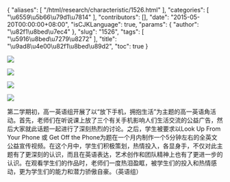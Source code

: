{
    "aliases": [
        "/html/research/characteristic/1526.html"
    ],
    "categories": [
        "\u6559\u5b66\u79d1\u7814"
    ],
    "contributors": [],
    "date": "2015-05-20T00:00:00+08:00",
    "isCJKLanguage": true,
    "params": {
        "author": "\u82f1\u8bed\u7ec4"
    },
    "slug": "1526",
    "tags": [
        "\u5916\u8bed\u7279\u8272"
    ],
    "title": "\u9ad8\u4e00\u82f1\u8bed\u89d2",
    "toc": true
}

![](http://www.tfls.cn/images/150520/6-150520100H6109.BMP)




![](http://www.tfls.cn/images/150520/6-150520100HD35.BMP)




![](http://www.tfls.cn/images/150520/6-150520100H6454.BMP)




![](https://cdn.tfls.online/mirror/full/6b6818b53c8248e94f45a577e9215c344405b4b2.bmp)




第二学期初，高一英语组开展了以“放下手机，拥抱生活”为主题的高一英语角活动。首先，老师们在听说课上放了三个有关手机影响人们生活交流的公益广告，然后大家就此话题一起进行了深刻热烈的讨论。之后，学生被要求以Look Up From Your Phone 或 Get Off the Phone为题在一个月内制作一个5分钟左右的全英文公益宣传视频。在这个月中，学生们积极策划，热情投入，各显身手，不仅对此主题有了更深刻的认识，而且在英语表达，艺术创作和团队精神上也有了更进一步的认识。在观看学生们的作品时，老师们一度热泪盈眶，被学生们的投入和热情感动，更为学生们的能力和潜力骄傲自豪。（英语组）


